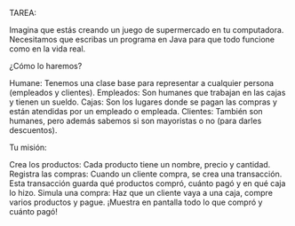 TAREA:

Imagina que estás creando un juego de supermercado en tu computadora. Necesitamos que escribas un programa en Java para que todo funcione como en la vida real.

¿Cómo lo haremos?

Humane: Tenemos una clase base para representar a cualquier persona (empleados y clientes).
Empleados: Son humanes que trabajan en las cajas y tienen un sueldo.
Cajas: Son los lugares donde se pagan las compras y están atendidas por un empleado o empleada.
Clientes: También son humanes, pero además sabemos si son mayoristas o no (para darles descuentos).

Tu misión:

Crea los productos: Cada producto tiene un nombre, precio y cantidad.
Registra las compras: Cuando un cliente compra, se crea una transacción. Esta transacción guarda qué productos compró, cuánto pagó y en qué caja lo hizo.
Simula una compra: Haz que un cliente vaya a una caja, compre varios productos y pague. ¡Muestra en pantalla todo lo que compró y cuánto pagó!
